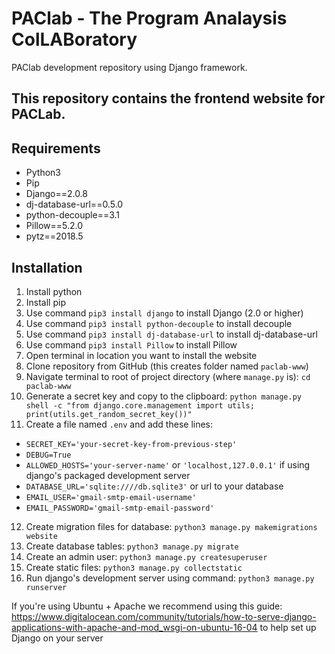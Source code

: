 # PAClab - The Program Analaysis ColLABoratory

PAClab development repository using Django framework.

## This repository contains the frontend website for PACLab.

## Requirements
- Python3
- Pip
- Django==2.0.8
- dj-database-url==0.5.0
- python-decouple==3.1
- Pillow==5.2.0
- pytz==2018.5

## Installation
1. Install python
2. Install pip
3. Use command `pip3 install django` to install Django (2.0 or higher)
4. Use command `pip3 install python-decouple` to install decouple
5. Use command `pip3 install dj-database-url` to install dj-database-url
6. Use command `pip3 install Pillow` to install Pillow
7. Open terminal in location you want to install the website
8. Clone repository from GitHub (this creates folder named `paclab-www`)
9. Navigate terminal to root of project directory (where `manage.py` is): `cd paclab-www`
10. Generate a secret key and copy to the clipboard: `python manage.py shell -c "from django.core.management import utils; print(utils.get_random_secret_key())"`
11. Create a file named `.env` and add these lines:
   - `SECRET_KEY='your-secret-key-from-previous-step'`
   - `DEBUG=True`
   - `ALLOWED_HOSTS='your-server-name'` or `'localhost,127.0.0.1'` if using django's packaged development server
   - `DATABASE_URL='sqlite:////db.sqlite3'` or url to your database
   - `EMAIL_USER='gmail-smtp-email-username'`
   - `EMAIL_PASSWORD='gmail-smtp-email-password'`
12. Create migration files for database: `python3 manage.py makemigrations website`
13. Create database tables: `python3 manage.py migrate`
14. Create an admin user: `python3 manage.py createsuperuser`
15. Create static files: `python3 manage.py collectstatic`
16. Run django's development server using command: `python3 manage.py runserver`

If you're using Ubuntu + Apache we recommend using this guide: https://www.digitalocean.com/community/tutorials/how-to-serve-django-applications-with-apache-and-mod_wsgi-on-ubuntu-16-04 to help set up Django on your server

